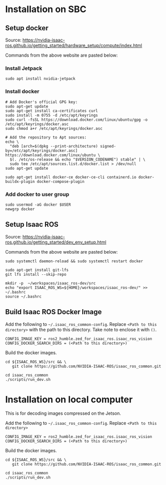 # Installation on SBC

## Setup docker

Source: https://nvidia-isaac-ros.github.io/getting_started/hardware_setup/compute/index.html

Commands from the above website are pasted below:

### Install Jetpack

```
sudo apt install nvidia-jetpack
```

### Install docker

```
# Add Docker's official GPG key:
sudo apt-get update
sudo apt-get install ca-certificates curl
sudo install -m 0755 -d /etc/apt/keyrings
sudo curl -fsSL https://download.docker.com/linux/ubuntu/gpg -o /etc/apt/keyrings/docker.asc
sudo chmod a+r /etc/apt/keyrings/docker.asc

# Add the repository to Apt sources:
echo \
  "deb [arch=$(dpkg --print-architecture) signed-by=/etc/apt/keyrings/docker.asc] https://download.docker.com/linux/ubuntu \
  $(. /etc/os-release && echo "$VERSION_CODENAME") stable" | \
  sudo tee /etc/apt/sources.list.d/docker.list > /dev/null
sudo apt-get update

sudo apt-get install docker-ce docker-ce-cli containerd.io docker-buildx-plugin docker-compose-plugin
```

### Add docker to user group

```
sudo usermod -aG docker $USER
newgrp docker
```

## Setup Isaac ROS

Source: https://nvidia-isaac-ros.github.io/getting_started/dev_env_setup.html

Commands from the above website are pasted below:

```
sudo systemctl daemon-reload && sudo systemctl restart docker

sudo apt-get install git-lfs
git lfs install --skip-repo

mkdir -p  ~/workspaces/isaac_ros-dev/src
echo "export ISAAC_ROS_WS=${HOME}/workspaces/isaac_ros-dev/" >> ~/.bashrc
source ~/.bashrc
```

## Build Isaac ROS Docker Image

Add the following to `~/.isaac_ros_common-config`. Replace `<Path to this directory>`
with the path to this directory. Take note to enclose it with `()`.

```
CONFIG_IMAGE_KEY = ros2_humble.zed_for_isaac_ros.isaac_ros_vision
CONFIG_DOCKER_SEARCH_DIRS = (<Path to this directory>)
```

Build the docker images.

```
cd ${ISAAC_ROS_WS}/src && \
   git clone https://github.com/NVIDIA-ISAAC-ROS/isaac_ros_common.git

cd isaac_ros_common
./scripts/run_dev.sh
```

# Installation on local computer

This is for decoding images compressed on the Jetson.

Add the following to `~/.isaac_ros_common-config`. Replace `<Path to this directory>`

```
CONFIG_IMAGE_KEY = ros2_humble.zed_for_isaac_ros.isaac_ros_vision
CONFIG_DOCKER_SEARCH_DIRS = (<Path to this directory>)
```

Build the docker images.

```
cd ${ISAAC_ROS_WS}/src && \
   git clone https://github.com/NVIDIA-ISAAC-ROS/isaac_ros_common.git

cd isaac_ros_common
./scripts/run_dev.sh
```
